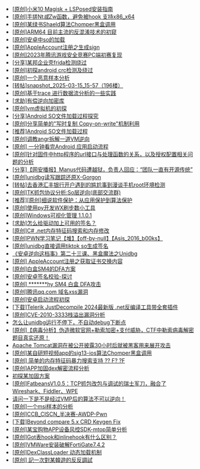 + [[原创]小米10 Magisk + LSPosed安装指南](https://bbs.kanxue.com/thread-285114.htm)
+ [[原创]手搓Nt*或Zw*函数，避免被hook 支持x86_x64](https://bbs.kanxue.com/thread-284264.htm)
+ [[原创]某绿书Shaeld算法Chomper黑盒调用](https://bbs.kanxue.com/thread-285705.htm)
+ [[原创]ARM64 目前主流的反混淆技术的初窥](https://bbs.kanxue.com/thread-285567.htm)
+ [[原创]安卓中so的加载](https://bbs.kanxue.com/thread-286004.htm)
+ [[原创]AppleAccount注册之生成sign](https://bbs.kanxue.com/thread-285959.htm)
+ [[原创]2023年腾讯游戏安全竞赛PC端初赛复现](https://bbs.kanxue.com/thread-282695.htm)
+ [[分享]某邦企业壳frida检测绕过](https://bbs.kanxue.com/thread-285932.htm)
+ [[原创]初探android crc检测及绕过](https://bbs.kanxue.com/thread-285790.htm)
+ [[原创]一个恶意样本分析](https://bbs.kanxue.com/thread-286066.htm)
+ [[转帖]snapshot_2025-03-15_15-57（196楼）](https://bbs.kanxue.com/thread-270207.htm)
+ [[原创]基于trace 进行数据流分析的一些实践](https://bbs.kanxue.com/thread-285243.htm)
+ [[求助]有偿逆向加密库](https://bbs.kanxue.com/thread-286069.htm)
+ [[原创]vm虚拟机的初探](https://bbs.kanxue.com/thread-284883.htm)
+ [[分享]Android  SO文件加载过程探究](https://bbs.kanxue.com/thread-285788.htm)
+ [[原创]分享简单的"写时复制 Copy-on-write"机制利用](https://bbs.kanxue.com/thread-285331.htm)
+ [[推荐]Android SO文件加载过程](https://bbs.kanxue.com/thread-285818.htm)
+ [[原创]调教angr拆解一道VM逆向](https://bbs.kanxue.com/thread-286013.htm)
+ [[原创] 一分钟看完Android 应用启动流程](https://bbs.kanxue.com/thread-284686.htm)
+ [[原创]针对固件中http程序的url接口与处理函数的关系，以及授权配置相关问题的分析](https://bbs.kanxue.com/thread-286068.htm)
+ [[分享]【网安播报】Manus代码遭越狱，负责人回应：“团队一直有开源传统”](https://bbs.kanxue.com/thread-286070.htm)
+ [[原创]unidbg读写跟踪还原X-Gorgon](https://bbs.kanxue.com/thread-285586.htm)
+ [[转帖]去香港汇丰银行开户遇到的尴尬事到漫谈手机root环境检测](https://bbs.kanxue.com/thread-285754.htm)
+ [[原创]TK抓包协议分析:So层逆向(底部交流群)](https://bbs.kanxue.com/thread-286046.htm)
+ [[推荐][原创]细说软件保护：从应用保护到算法保护](https://bbs.kanxue.com/thread-284629.htm)
+ [[原创]使用py开发WX刷步数小工具](https://bbs.kanxue.com/thread-284858.htm)
+ [[原创]Windows可视化管理 1.1.0.1](https://bbs.kanxue.com/thread-284075.htm)
+ [[求助]怎么给驱动加上可用的签名？](https://bbs.kanxue.com/thread-284923.htm)
+ [[原创]C# .net内存特征码搜索和内存修改](https://bbs.kanxue.com/thread-286059.htm)
+ [[原创]PWN学习笔记【堆】【off-by-null】【Asis_2016_b00ks】](https://bbs.kanxue.com/thread-273374.htm)
+ [[原创]unidbg直接调用tiktok so生成签名](https://bbs.kanxue.com/thread-285623.htm)
+ [《安卓逆向这档事》第二十三课、黑盒魔法之Unidbg](https://bbs.kanxue.com/thread-285073.htm)
+ [[原创] AppleAccount注册之获取证书交换内容](https://bbs.kanxue.com/thread-285944.htm)
+ [[原创]白盒SM4的DFA方案](https://bbs.kanxue.com/thread-285292.htm)
+ [[原创]安卓签名校验-探讨](https://bbs.kanxue.com/thread-285647.htm)
+ [[原创] *******hy SM4 白盒 DFA攻击](https://bbs.kanxue.com/thread-285313.htm)
+ [[原创]腾讯qq.com 域名xss漏洞](https://bbs.kanxue.com/thread-285702.htm)
+ [[原创]安卓启动流程初探](https://bbs.kanxue.com/thread-285949.htm)
+ [[下载]Telerik JustDecompile 2024最新版 .net反编译工具带全套插件](https://bbs.kanxue.com/thread-286036.htm)
+ [[原创]CVE-2010-3333栈溢出漏洞分析](https://bbs.kanxue.com/thread-286082.htm)
+ [怎么让unidbg运行不停下，不自动debug下断点](https://bbs.kanxue.com/thread-278246.htm)
+ [[原创]【病毒分析】伪造微软官网+勒索加密+支付威胁，CTF中勒索病毒解密题目真实还原！](https://bbs.kanxue.com/thread-286083.htm)
+ [Apache Tomcat漏洞在被公开披露30小时后就被黑客用来展开攻击](https://bbs.kanxue.com/thread-286085.htm)
+ [[原创]某自研短视频app的sig13-ios算法Chomper黑盒调用](https://bbs.kanxue.com/thread-285666.htm)
+ [[原创] 简单的内存特征码暴力搜索支持 ?? F? ?F](https://bbs.kanxue.com/thread-284451.htm)
+ [[原创]APP加固dex解密流程分析](https://bbs.kanxue.com/thread-280609.htm)
+ [初探某加固方案](https://bbs.kanxue.com/thread-282859.htm)
+ [[原创]FatbeansV1.0.5：TCP抓包改包与调试的瑞士军刀，融合了Wireshark、Fiddler、WPE](https://bbs.kanxue.com/thread-284571.htm)
+ [请问一下是不是经过VMP后的算法不可以逆向！](https://bbs.kanxue.com/thread-284137.htm)
+ [[原创]一个msi样本的分析](https://bbs.kanxue.com/thread-285747.htm)
+ [[原创]CCB_CISCN_半决赛-AWDP-Pwn](https://bbs.kanxue.com/thread-286086.htm)
+ [[下载]Beyond compare 5.x CRD Keygen Fix](https://bbs.kanxue.com/thread-285468.htm)
+ [[原创]某宝购物APP设备风控SDK-mtop简单分析](https://bbs.kanxue.com/thread-284241.htm)
+ [[原创]Got表hook和inlinehook有什么区别？](https://bbs.kanxue.com/thread-286088.htm)
+ [[原创]VMWare安装破解FortiGate7.4.2](https://bbs.kanxue.com/thread-284794.htm)
+ [[原创]DexClassLoader 动态加载机制](https://bbs.kanxue.com/thread-286087.htm)
+ [[原创] 記一次對某韓遊的反反調試](https://bbs.kanxue.com/thread-286089.htm)
